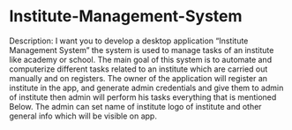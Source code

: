 # Institute-Management-System
Description:
I want you to develop a desktop application “Institute Management System” the system
is used to manage tasks of an institute like academy or school. The main goal
of this system is to automate and computerize different tasks related to an institute
which are carried out manually and on registers. The owner of the application will
register an institute in the app, and generate admin credentials and give them to
admin of institute then admin will perform his tasks everything that is mentioned
Below. The admin can set name of institute logo of institute and other general info
which will be visible on app.
